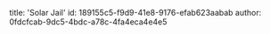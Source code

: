 title: 'Solar Jail'
id: 189155c5-f9d9-41e8-9176-efab623aabab
author: 0fdcfcab-9dc5-4bdc-a78c-4fa4eca4e4e5
